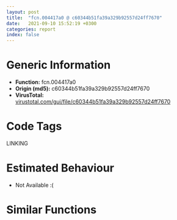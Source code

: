 ```yaml
---
layout: post
title:  "fcn.004417a0 @ c60344b51fa39a329b92557d24ff7670"
date:   2021-09-10 15:52:19 +0300
categories: report
index: false
---
```


# Generic Information
- **Function:** fcn.004417a0
- **Origin (md5):** c60344b51fa39a329b92557d24ff7670
- **VirusTotal:** [virustotal.com/gui/file/c60344b51fa39a329b92557d24ff7670][virustotal_ref]

# Code Tags
<span class="tag" id="LINKING">LINKING</span>


# Estimated Behaviour
<ul><li class="bhv-desc" id="na">Not Available :(</li></ul>

# Similar Functions
<script type="text/javascript" src="https://www.gstatic.com/charts/loader.js"></script>
<script type="text/javascript">

    google.charts.load('current', {'packages':['corechart']});
    google.charts.setOnLoadCallback(drawChart);

    function drawChart() {
    var data = new google.visualization.DataTable();
        data.addColumn('number', 'X');
        data.addColumn('number', 'Y');
        data.addColumn({type: 'string', role: 'tooltip', 'p': {'html': true}});
        data.addColumn({'type': 'string', 'role': 'style'});
        
        data.addRows([
    [0, 0, '<b><a href="/report/fcn.004417a0@c60344b51fa39a329b92557d24ff7670">fcn.004417a0</a><br>@c60344b51fa39a329b92557d24ff7670</b><br>', 'point { fill-color: #e0440e; }'],

        ]);

    var options = {
        title: 'Similarity Plot',
        legend: 'none',
        colors: ['#dedbd9', '#e6693e', '#ec8f6e', '#f3b49f', '#f6c7b6'],
        tooltip: {isHtml: true, trigger: 'both'},
        explorer: {
        actions: ["dragToZoom", "rightClickToReset"],
        },
        chartArea: {
        width: '80%',
        height: '80%'
        },
        width: '100%',
        height: '100%'
    };

    var chart = new google.visualization.ScatterChart(document.getElementById('chart_div'));

    chart.draw(data, options);
    }
    
</script>


<div id="chart_div" style="width: 100%px; height: 100%;"></div>

# Disassembled Code
{% highlight nasm %}

push ebp
mov ebp, esp
push 0xffffffffffffffff
push 0x5adb48
mov eax, dword
push eax
sub esp, 0x80
mov eax, dword[0x5ffcc0]
xor eax, ebp
push eax
lea eax, [ebp-0xc]
mov dword
mov dword[ebp-0x5c], ecx
mov dword[ebp-4], 0
push 0
call dword[sym.imp.ole32.dll_CoInitialize]
lea eax, [ebp+8]
push eax
lea ecx, [ebp-0x18]
call fcn.0040f860
mov byte[ebp-4], 1
lea ecx, [ebp-0x20]
call fcn.00421860
mov byte[ebp-4], 2
lea ecx, [ebp+0x1c]
push ecx
mov ecx, dword[ebp-0x5c]
add ecx, 0x38
call fcn.00431d10
mov edx, dword[eax]
push edx
push 3
push ecx
mov ecx, esp
mov dword[ebp-0x38], esp
lea eax, [ebp+0x1c]
push eax
call fcn.0040f860
mov dword[ebp-0x60], eax
lea ecx, [ebp-0x24]
push ecx
mov ecx, dword[ebp-0x5c]
call fcn.0043f190
mov dword[ebp-0x64], eax
mov byte[ebp-4], 3
push str.iexplore.lnk
lea ecx, [ebp-0x14]
call fcn.0040f880
mov byte[ebp-4], 4
lea ecx, [ebp-0x18]
call fcn.00410410
movzx edx, al
test edx, edx
je off.b243
push 0x10
lea eax, [ebp-0x3c]
push eax
call fcn.00516660
add esp, 8
mov dword[ebp-0x68], eax
mov ecx, dword[ebp-0x68]
mov dword[ebp-0x6c], ecx
mov byte[ebp-4], 5
mov edx, dword[ebp-0x14]
push edx
mov eax, dword[ebp-0x6c]
mov ecx, dword[eax]
push ecx
push str._s___s.lnk_
lea edx, [ebp-0x20]
push edx
call fcn.00415100
add esp, 0x10
mov byte[ebp-4], 4
lea ecx, [ebp-0x3c]
call fcn.00410950
jmp off.b309
push 0x10
lea eax, [ebp-0x40]
push eax
call fcn.00516660
add esp, 8
mov dword[ebp-0x70], eax
mov ecx, dword[ebp-0x70]
mov dword[ebp-0x74], ecx
mov byte[ebp-4], 6
mov edx, dword[ebp-0x18]
push edx
mov eax, dword[ebp-0x74]
mov ecx, dword[eax]
push ecx
push str._s___s.lnk_
lea edx, [ebp-0x20]
push edx
call fcn.00415100
add esp, 0x10
mov byte[ebp-4], 4
lea ecx, [ebp-0x40]
call fcn.00410950
lea eax, [ebp-0x1c]
push eax
push 0x5bd8cc
push 1
push 0
push 0x5bda0c
call dword[sym.imp.ole32.dll_CoCreateInstance]
mov dword[ebp-0x28], eax
cmp dword[ebp-0x28], 0
jge off.b426
call dword[sym.imp.ole32.dll_CoUninitialize]
mov dword[ebp-0x44], 0
mov byte[ebp-4], 3
lea ecx, [ebp-0x14]
call fcn.00410950
mov byte[ebp-4], 2
lea ecx, [ebp-0x24]
call fcn.00410950
mov byte[ebp-4], 1
lea ecx, [ebp-0x20]
call fcn.00410950
mov byte[ebp-4], 0
lea ecx, [ebp-0x18]
call fcn.00410950
mov dword[ebp-4], 0xffffffff
lea ecx, [ebp+8]
call fcn.004314b0
mov eax, dword[ebp-0x44]
jmp off.b1073
lea ecx, [ebp-0x10]
push ecx
push 0x5bda4c
mov edx, dword[ebp-0x1c]
mov eax, dword[edx]
mov ecx, dword[ebp-0x1c]
push ecx
mov edx, dword[eax]
call edx
mov dword[ebp-0x28], eax
cmp dword[ebp-0x28], 0
jge off.b555
mov eax, dword[ebp-0x1c]
mov ecx, dword[eax]
mov edx, dword[ebp-0x1c]
push edx
mov eax, dword[ecx+8]
call eax
call dword[sym.imp.ole32.dll_CoUninitialize]
mov dword[ebp-0x48], 0
mov byte[ebp-4], 3
lea ecx, [ebp-0x14]
call fcn.00410950
mov byte[ebp-4], 2
lea ecx, [ebp-0x24]
call fcn.00410950
mov byte[ebp-4], 1
lea ecx, [ebp-0x20]
call fcn.00410950
mov byte[ebp-4], 0
lea ecx, [ebp-0x18]
call fcn.00410950
mov dword[ebp-4], 0xffffffff
lea ecx, [ebp+8]
call fcn.004314b0
mov eax, dword[ebp-0x48]
jmp off.b1073
lea ecx, [ebp-0x24]
call fcn.00410410
movzx ecx, al
test ecx, ecx
je off.b591
push str.http:__erlnx.51duokai.com_
mov edx, dword[ebp-0x1c]
mov eax, dword[edx]
mov ecx, dword[ebp-0x1c]
push ecx
mov edx, dword[eax+0x50]
call edx
jmp off.b614
lea ecx, [ebp-0x24]
call fcn.00410390
push eax
mov eax, dword[ebp-0x1c]
mov ecx, dword[eax]
mov edx, dword[ebp-0x1c]
push edx
mov eax, dword[ecx+0x50]
call eax
push 0xffffffffffffffff
lea ecx, [ebp-0x24]
call fcn.00410430
lea ecx, [ebp-0x2c]
call fcn.00421860
mov byte[ebp-4], 7
push 0x1c
lea ecx, [ebp-0x4c]
push ecx
call fcn.00516660
add esp, 8
mov dword[ebp-0x78], eax
mov edx, dword[ebp-0x78]
mov dword[ebp-0x7c], edx
mov byte[ebp-4], 8
mov eax, dword[ebp-0x7c]
push eax
lea ecx, [ebp-0x2c]
call fcn.0040f980
mov byte[ebp-4], 7
lea ecx, [ebp-0x4c]
call fcn.00410950
push str.Tempie.ico
lea ecx, [ebp-0x2c]
call fcn.00410280
push ecx
mov ecx, esp
mov dword[ebp-0x50], esp
lea edx, [ebp-0x2c]
push edx
call fcn.0040f860
mov dword[ebp-0x80], eax
call fcn.00528e50
add esp, 4
mov dword[ebp-0x84], eax
cmp dword[ebp-0x84], 0
jne off.b886
push 0x26
lea eax, [ebp-0x54]
push eax
call fcn.00516660
add esp, 8
mov dword[ebp-0x88], eax
mov ecx, dword[ebp-0x88]
mov dword[ebp-0x8c], ecx
mov byte[ebp-4], 9
push str.__Internet_Explorer__iexplore.exe_
mov edx, dword[ebp-0x8c]
push edx
lea eax, [ebp-0x30]
push eax
call fcn.00410080
add esp, 0xc
mov byte[ebp-4], 0xb
lea ecx, [ebp-0x54]
call fcn.00410950
mov dword[ebp-0x34], 0
push 0
lea ecx, [ebp-0x30]
call fcn.00453f10
push eax
push 0
call dword[sym.imp.KERNEL32.dll_GetModuleHandleW]
push eax
call dword[sym.imp.SHELL32.dll_ExtractIconW]
mov dword[ebp-0x34], eax
lea ecx, [ebp-0x2c]
call fcn.00453f10
push eax
mov ecx, dword[ebp-0x34]
push ecx
mov ecx, dword[ebp-0x5c]
call fcn.00441bf0
mov byte[ebp-4], 7
lea ecx, [ebp-0x30]
call fcn.00410950
push 0
lea ecx, [ebp-0x2c]
call fcn.00453f10
push eax
mov edx, dword[ebp-0x1c]
mov eax, dword[edx]
mov ecx, dword[ebp-0x1c]
push ecx
mov edx, dword[eax+0x44]
call edx
push 1
lea ecx, [ebp-0x20]
call fcn.00410390
push eax
mov eax, dword[ebp-0x10]
mov ecx, dword[eax]
mov edx, dword[ebp-0x10]
push edx
mov eax, dword[ecx+0x18]
call eax
mov dword[ebp-0x28], eax
push 0xffffffffffffffff
lea ecx, [ebp-0x20]
call fcn.00410430
mov ecx, dword[ebp-0x10]
mov edx, dword[ecx]
mov eax, dword[ebp-0x10]
push eax
mov ecx, dword[edx+8]
call ecx
mov edx, dword[ebp-0x1c]
mov eax, dword[edx]
mov ecx, dword[ebp-0x1c]
push ecx
mov edx, dword[eax+8]
call edx
call dword[sym.imp.ole32.dll_CoUninitialize]
xor eax, eax
cmp dword[ebp-0x28], 0
setge al
mov dword[ebp-0x58], eax
mov byte[ebp-4], 4
lea ecx, [ebp-0x2c]
call fcn.00410950
mov byte[ebp-4], 3
lea ecx, [ebp-0x14]
call fcn.00410950
mov byte[ebp-4], 2
lea ecx, [ebp-0x24]
call fcn.00410950
mov byte[ebp-4], 1
lea ecx, [ebp-0x20]
call fcn.00410950
mov byte[ebp-4], 0
lea ecx, [ebp-0x18]
call fcn.00410950
mov dword[ebp-4], 0xffffffff
lea ecx, [ebp+8]
call fcn.004314b0
mov eax, dword[ebp-0x58]
mov ecx, dword[ebp-0xc]
mov dword
pop ecx
mov esp, ebp
pop ebp
ret 0xfc

{% endhighlight %}

[virustotal_ref]: https://www.virustotal.com/gui/file/c60344b51fa39a329b92557d24ff7670